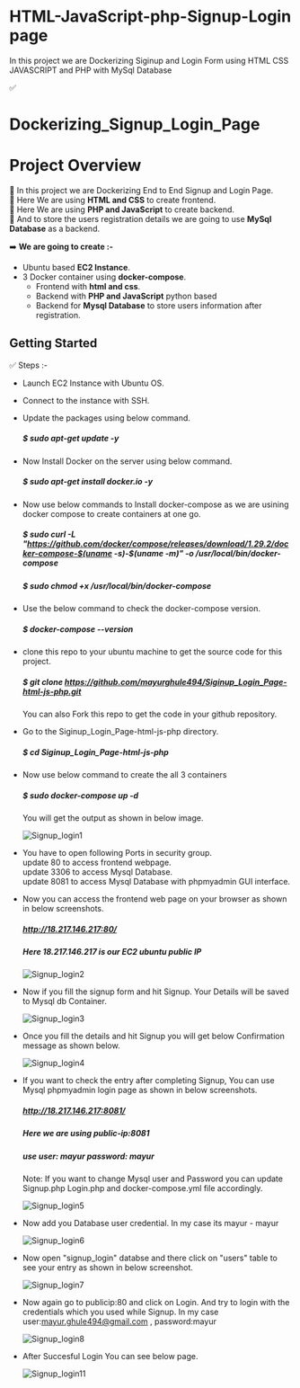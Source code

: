# HTML-JavaScript-php-Signup-Login page
In this project we are Dockerizing Siginup and Login Form using HTML CSS JAVASCRIPT and PHP with MySql Database

✅ 
# Dockerizing_Signup_Login_Page

# Project Overview

🚀 In this project we are Dockerizing End to End Signup and Login Page.<br>
🚀 Here We are using **HTML and CSS** to create frontend.<br>
🚀 Here We are using **PHP and JavaScript** to create backend.<br>
🚀 And to store the users registration details we are going to use **MySql Database** as a backend.<br>

➡️ **We are going to create :-** <br>
   - Ubuntu based **EC2 Instance**. <br>
   - 3 Docker container using **docker-compose**. <br>
     - Frontend with **html and css**. <br>
     - Backend with **PHP and JavaScript** python based <br>
     - Backend for **Mysql Database** to store users information after registration. <br>     

## Getting Started

✅ Steps :-
- Launch EC2 Instance with Ubuntu OS.<br>
- Connect to the instance with SSH.<br>
- Update the packages using below command. <br>
  ##### $ sudo apt-get update -y <br>
- Now Install Docker on the server using below command. <br>
  ##### $ sudo apt-get install docker.io -y <br>
- Now use below commands to Install docker-compose as we are usining docker compose to create containers at one go.<br>
  ##### $ sudo curl -L "https://github.com/docker/compose/releases/download/1.29.2/docker-compose-$(uname -s)-$(uname -m)" -o /usr/local/bin/docker-compose <br>
  ##### $ sudo chmod +x /usr/local/bin/docker-compose <br>
- Use the below command to check the docker-compose version.<br>
  ##### $ docker-compose --version <br>
- clone this repo to your ubuntu machine to get the source code for this project. <br>
  ##### $ git clone https://github.com/mayurghule494/Siginup_Login_Page-html-js-php.git <br>
    You can also Fork this repo to get the code in your github repository. <br>
- Go to the Siginup_Login_Page-html-js-php directory.<br>
  ##### $ cd Siginup_Login_Page-html-js-php <br>
- Now use below command to create the all 3 containers <br>
  ##### $ sudo docker-compose up -d <br>
   You will get the output as shown in below image. <br>

     ![Signup_login1](https://github.com/mayurghule494/Siginup_Login_Page-html-js-php/assets/54388290/b8928db4-5db2-44f0-aaa7-452f9d5827bb)



- You have to open following Ports in security group. <br>
    update 80 to access frontend webpage. <br>
    update 3306 to access Mysql Database. <br>
    update 8081 to access Mysql Database with phpmyadmin GUI interface. <br>

- Now you can access the frontend web page on your browser as shown in below screenshots. <br>
    ##### http://18.217.146.217:80/ <br>
    ##### Here 18.217.146.217 is our EC2 ubuntu public IP <br>

  ![Signup_login2](https://github.com/mayurghule494/Siginup_Login_Page-html-js-php/assets/54388290/051d4639-0704-4873-a1db-fa9e9dd94276)

- Now if you fill the signup form and hit Signup. Your Details will be saved to Mysql db Container. <br>
  
  ![Signup_login3](https://github.com/mayurghule494/Siginup_Login_Page-html-js-php/assets/54388290/d796dc72-f6b5-4a81-9f1f-3ebecb4b3dc1)

- Once you fill the details and hit Signup you will get below Confirmation message as shown below. <br>

  ![Signup_login4](https://github.com/mayurghule494/Siginup_Login_Page-html-js-php/assets/54388290/3d0a6557-67d0-48e4-bbbe-6521858350bf)


- If you want to check the entry after completing Signup, You can use Mysql phpmyadmin login page as shown in below screenshots. <br>
    
    ##### http://18.217.146.217:8081/ <br>
    ##### Here we are using public-ip:8081 <br>
    ##### use user: mayur password: mayur <br>
   Note: If you want to change Mysql user and Password you can update Signup.php Login.php and docker-compose.yml file accordingly. <br>
   
  ![Signup_login5](https://github.com/mayurghule494/Siginup_Login_Page-html-js-php/assets/54388290/8f3f245c-e502-425a-b842-8bac546bcbe3)

- Now add you Database user credential. In my case its mayur - mayur <br>

  ![Signup_login6](https://github.com/mayurghule494/Siginup_Login_Page-html-js-php/assets/54388290/24962d28-740e-473d-8c1c-ebf4c730dfed)

- Now open "signup_login" databse and there click on "users" table to see your entry as shown in below screenshot. <br>

  ![Signup_login7](https://github.com/mayurghule494/Siginup_Login_Page-html-js-php/assets/54388290/f876f338-6c6a-43d3-bb43-487e76568708)

- Now again go to publicip:80 and click on Login. And try to login with the credentials which you used while Signup. In my case user:mayur.ghule494@gmail.com , password:mayur <br>

  ![Signup_login8](https://github.com/mayurghule494/Siginup_Login_Page-html-js-php/assets/54388290/148ece16-ba0e-4b4b-96c0-58d9a139dbfd)

- After Succesful Login You can see below page. <br>

  ![Signup_login11](https://github.com/mayurghule494/Siginup_Login_Page-html-js-php/assets/54388290/aca3ba62-0ea0-41df-ac0d-d1515c9f3dd4)

  
